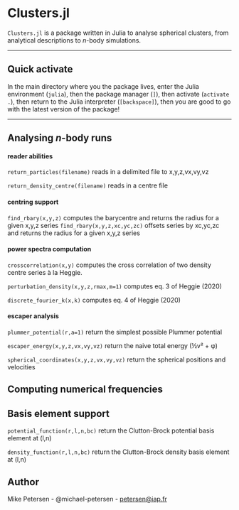 
# Clusters.jl

`Clusters.jl` is a package written in Julia to analyse spherical
clusters, from analytical descriptions to _n_-body simulations.

-----------------------------

## Quick activate

In the main directory where you the package lives, enter the Julia environment (`julia`), then the package manager (`]`), then activate (`activate .`), then return to the Julia interpreter (`[backspace]`), then you are good to go with the latest version of the package!

-----------------------------

## Analysing _n_-body runs
#### reader abilities

`return_particles(filename)` reads in a delimited file to x,y,z,vx,vy,vz

`return_density_centre(filename)` reads in a centre file



#### centring support

`find_rbary(x,y,z)` computes the barycentre and returns the radius for a given x,y,z series
`find_rbary(x,y,z,xc,yc,zc)` offsets series by xc,yc,zc and returns the radius for a given x,y,z series


#### power spectra computation

`crosscorrelation(x,y)` computes the cross correlation of two density centre series à la Heggie.

`perturbation_density(x,y,z,rmax,m=1)` computes eq. 3 of Heggie (2020)

`discrete_fourier_k(x,k)` computes eq. 4 of Heggie (2020)

#### escaper analysis

`plummer_potential(r,a=1)` return the simplest possible Plummer potential

`escaper_energy(x,y,z,vx,vy,vz)` return the naive total energy (½v² + φ)

`spherical_coordinates(x,y,z,vx,vy,vz)` return the spherical positions and velocities

## Computing numerical frequencies




## Basis element support

`potential_function(r,l,n,bc)` return the Clutton-Brock potential basis element at (l,n)

`density_function(r,l,n,bc)` return the Clutton-Brock density basis element at (l,n)



## Author

Mike Petersen -  @michael-petersen - petersen@iap.fr



